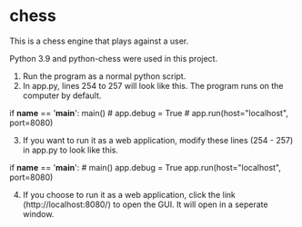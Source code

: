 # chess

This is a chess engine that plays against a user.

Python 3.9 and python-chess were used in this project.

1. Run the program as a normal python script.
2. In app.py, lines 254 to 257 will look like this. The program runs on the computer by default.

if __name__ == '__main__':
    main()
    # app.debug = True
    # app.run(host="localhost", port=8080)

3. If you want to run it as a web application, modify these lines (254 - 257) in app.py to look like this.

if __name__ == '__main__':
    # main()
    app.debug = True
    app.run(host="localhost", port=8080)

4. If you choose to run it as a web application, click the link (http://localhost:8080/) to open the GUI. It will open in a seperate window.
